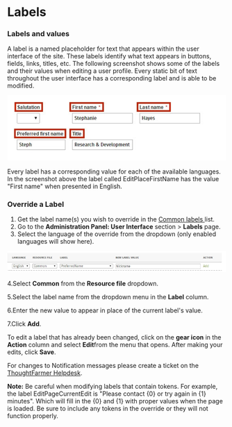 # Labels

### Labels and values

A label is a named placeholder for text that appears within the user interface of the site. These labels identify what text appears in buttons, fields, links, titles, etc. The following screenshot shows some of the labels and their values when editing a user profile. Every static bit of text throughout the user interface has a corresponding label and is able to be modified.

![](../../../.gitbook/assets/1%20%2823%29.jpg)

Every label has a corresponding value for each of the available languages. In the screenshot above the label called EditPlaceFirstName has the value "First name" when presented in English.  
 

### Override a Label

1. Get the label name\(s\) you wish to override in the [Common labels ](common-labels.md)list.
2. Go to the **Administration Panel: User Interface** section &gt; **Labels** page.
3. Select the language of the override from the dropdown \(only enabled languages will show here\).  

![](../../../.gitbook/assets/2%20%2872%29.jpg)



4.Select **Common** from the **Resource file** dropdown.

5.Select the label name from the dropdown menu in the **Label** column.

6.Enter the new value to appear in place of the current label's value.

7.Click **Add**.

To edit a label that has already been changed, click on the **gear icon** in the **Action** column and select **Edit**from the menu that opens. After making your edits, click **Save**.  
  
For changes to Notification messages please create a ticket on the [ThoughtFarmer Helpdesk](http://helpdesk.thoughtfarmer.com/home).  
  
**Note:** Be careful when modifying labels that contain tokens. For example, the label EditPageCurrentEdit is "Please contact {0} or try again in {1} minutes". Which will fill in the {0} and {1} with proper values when the page is loaded. Be sure to include any tokens in the override or they will not function properly.

